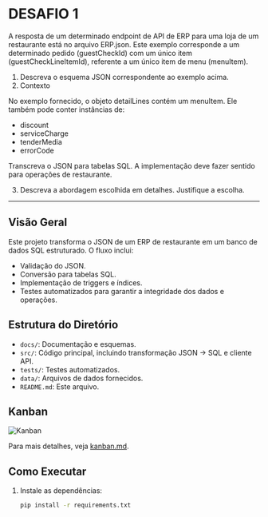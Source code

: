 # DESAFIO 1

A resposta de um determinado endpoint de API de ERP para uma loja de um restaurante está no arquivo ERP.json. Este exemplo corresponde a um determinado pedido (guestCheckId) com um único item (guestCheckLineItemId), referente a um único item de menu (menuItem).

1. Descreva o esquema JSON correspondente ao exemplo acima.
2. Contexto

No exemplo fornecido, o objeto detailLines contém um menuItem. Ele também pode conter instâncias de:
- discount
- serviceCharge
- tenderMedia
- errorCode

Transcreva o JSON para tabelas SQL. A implementação deve fazer sentido para operações de restaurante.

  3. Descreva a abordagem escolhida em detalhes. Justifique a escolha.

---------

## Visão Geral
Este projeto transforma o JSON de um ERP de restaurante em um banco de dados SQL estruturado. O fluxo inclui:
- Validação do JSON.
- Conversão para tabelas SQL.
- Implementação de triggers e índices.
- Testes automatizados para garantir a integridade dos dados e operações.

## Estrutura do Diretório
- `docs/`: Documentação e esquemas.
- `src/`: Código principal, incluindo transformação JSON → SQL e cliente API.
- `tests/`: Testes automatizados.
- `data/`: Arquivos de dados fornecidos.
- `README.md`: Este arquivo.

## Kanban
![Kanban](docs/kanban_board.png)

Para mais detalhes, veja [kanban.md]([kanban.md](https://github.com/tati0wh/DesafioEngenhariaDeDados/blob/main/desafio1/docs/kanban.md)).

## Como Executar
1. Instale as dependências:
   ```bash
   pip install -r requirements.txt

